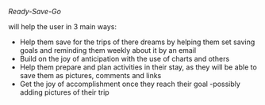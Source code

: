 *Ready-Save-Go*

will help the user in 3 main ways:

- Help them save for the trips of there dreams by helping them set saving goals and reminding them weekly about it by an email
- Build on the joy of anticipation with the use of charts and others
- Help them prepare and plan activities in their stay, as they will be able to save them as pictures, 
 comments and links
- Get the joy of accomplishment once they reach their goal
-possibly adding pictures of their trip
